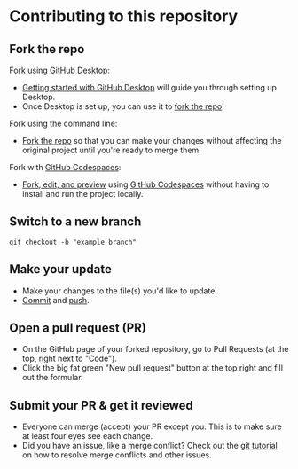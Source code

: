# Contributing to this repository

## Fork the repo

Fork using GitHub Desktop:

- [Getting started with GitHub Desktop](https://docs.github.com/en/desktop/installing-and-configuring-github-desktop/getting-started-with-github-desktop) will guide you through setting up Desktop.
- Once Desktop is set up, you can use it to [fork the repo](https://docs.github.com/en/desktop/contributing-and-collaborating-using-github-desktop/cloning-and-forking-repositories-from-github-desktop)!

Fork using the command line:

- [Fork the repo](https://docs.github.com/en/github/getting-started-with-github/fork-a-repo#fork-an-example-repository) so that you can make your changes without affecting the original project until you're ready to merge them.

Fork with [GitHub Codespaces](https://github.com/features/codespaces):

- [Fork, edit, and preview](https://docs.github.com/en/free-pro-team@latest/github/developing-online-with-codespaces/creating-a-codespace) using [GitHub Codespaces](https://github.com/features/codespaces) without having to install and run the project locally.

## Switch to a new branch

`git checkout -b "example branch"`

## Make your update

- Make your changes to the file(s) you'd like to update.
- [Commit](https://git-scm.com/docs/git-commit) and [push](https://git-scm.com/docs/git-push).

## Open a pull request (PR)

- On the GitHub page of your forked repository, go to Pull Requests (at the top, right next to "Code").
- Click the big fat green "New pull request" button at the top right and fill out the formular.

## Submit your PR & get it reviewed

- Everyone can merge (accept) your PR except you. This is to make sure at least four eyes see each change.
- Did you have an issue, like a merge conflict? Check out the [git tutorial](https://lab.github.com/githubtraining/managing-merge-conflicts) on how to resolve merge conflicts and other issues.
